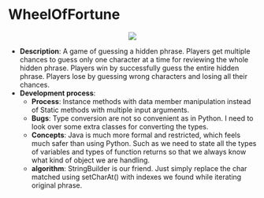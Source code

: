 # WheelOfFortune

<p align="center">
    <img src="https://github.com/Dizzydoze/WheelOfFortune/assets/106438058/cda87041-6d7d-44f4-ba26-575f767ee865">
</p>

- **Description**: A game of guessing a hidden phrase. Players get multiple chances to guess only one character at a time for reviewing the whole hidden phrase. Players win by successfully guess the entire hidden phrase. Players lose by guessing wrong characters and losing all their chances.
- **Development process**:
    - **Process**: Instance methods with data member manipulation instead of Static methods with multiple input arguments.
    - **Bugs**: Type conversion are not so convenient as in Python. I need to look over some extra classes for converting the types.
    - **Concepts**: Java is much more formal and restricted, which feels much safer than using Python. Such as we need to state all the types of variables and types of function returns so that we always know what kind of object we are handling.
    - **algorithm**: StringBuilder is our friend. Just simply replace the char matched using setCharAt() with indexes we found while iterating original phrase.
